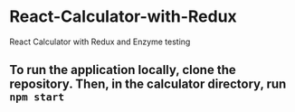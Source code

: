 # React-Calculator-with-Redux
React Calculator with Redux and Enzyme testing

## To run the application locally, clone the repository. Then, in the calculator directory, run ```npm start```


